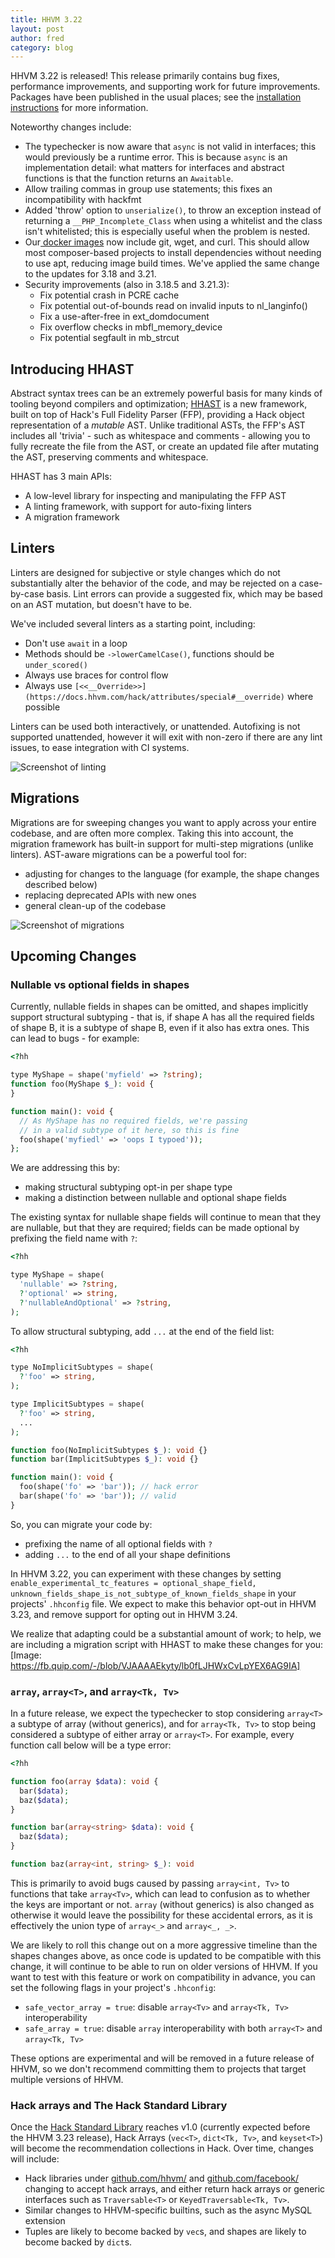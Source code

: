 ```yaml
---
title: HHVM 3.22
layout: post
author: fred
category: blog
---
```


HHVM 3.22 is released! This release primarily contains bug fixes, performance improvements, and supporting work for future improvements. Packages have been published in the usual places; see the [installation instructions](https://docs.hhvm.com/hhvm/installation/introduction) for more information.

<!--truncate-->

Noteworthy changes include:

* The typechecker is now aware that `async` is not valid in interfaces; this would previously be a runtime error. This is because `async` is an implementation detail: what matters for interfaces and abstract functions is that the function returns an `Awaitable`.
* Allow trailing commas in group use statements; this fixes an incompatibility with hackfmt
* Added 'throw' option to `unserialize()`, to throw an exception instead of returning a `__PHP_Incomplete_Class` when using a whitelist and the class isn't whitelisted; this is especially useful when the problem is nested.
* Our[ docker images](https://hub.docker.com/r/hhvm/) now include git, wget, and curl. This should allow most composer-based projects to install dependencies without needing to use apt, reducing image build times. We've applied the same change to the updates for 3.18 and 3.21.
* Security improvements (also in 3.18.5 and 3.21.3):
    * Fix potential crash in PCRE cache
    * Fix potential out-of-bounds read on invalid inputs to nl_langinfo()
    * Fix a use-after-free in ext_domdocument
    * Fix overflow checks in mbfl_memory_device
    * Fix potential segfault in mb_strcut

## Introducing HHAST

Abstract syntax trees can be an extremely powerful basis for many kinds of tooling beyond compilers and optimization; [HHAST](https://github.com/hhvm/hhast/) is a new framework, built on top of Hack's Full Fidelity Parser (FFP), providing a Hack object representation of a *mutable* AST. Unlike traditional ASTs, the FFP's AST includes all 'trivia' - such as whitespace and comments - allowing you to fully recreate the file from the AST, or create an updated file after mutating the AST, preserving comments and whitespace.

HHAST has 3 main APIs:

* A low-level library for inspecting and manipulating the FFP AST
* A linting framework, with support for auto-fixing linters
* A migration framework

## Linters

Linters are designed for subjective or style changes which do not substantially alter the behavior of the code, and may be rejected on a case-by-case basis. Lint errors can provide a suggested fix, which may be based on an AST mutation, but doesn't have to be.

We've included several linters as a starting point, including:

* Don't use `await` in a loop
* Methods should be `->lowerCamelCase()`, functions should be `under_scored()`
* Always use braces for control flow
* Always use `[<<__Override>>](https://docs.hhvm.com/hack/attributes/special#__override)` where possible

Linters can be used both interactively, or unattended. Autofixing is not supported unattended, however it will exit with non-zero if there are any lint issues, to ease integration with CI systems.

![Screenshot of linting](/static/images/posts/hhvm-3.22/hhast-linters.png)

## Migrations

Migrations are for sweeping changes you want to apply across your entire codebase, and are often more complex. Taking this into account, the migration framework has built-in support for multi-step migrations (unlike linters). AST-aware migrations can be a powerful tool for:

* adjusting for changes to the language (for example, the shape changes described below)
* replacing deprecated APIs with new ones
* general clean-up of the codebase

![Screenshot of migrations](/static/images/posts/hhvm-3.22/hhast-migrations.png)

## Upcoming Changes

### Nullable vs optional fields in shapes

Currently, nullable fields in shapes can be omitted, and shapes implicitly support structural subtyping - that is, if shape A has all the required fields of shape B, it is a subtype of shape B, even if it also has extra ones. This can lead to bugs - for example:

```php
<?hh

type MyShape = shape('myfield' => ?string);
function foo(MyShape $_): void {
}

function main(): void {
  // As MyShape has no required fields, we're passing
  // in a valid subtype of it here, so this is fine
  foo(shape('myfiedl' => 'oops I typoed'));
};
```


We are addressing this by:

* making structural subtyping opt-in per shape type
* making a distinction between nullable and optional shape fields

The existing syntax for nullable shape fields will continue to mean that they are nullable, but that they are required; fields can be made optional by prefixing the field name with `?`:

```php
<?hh

type MyShape = shape(
  'nullable' => ?string,
  ?'optional' => string,
  ?'nullableAndOptional' => ?string,
);
```

To allow structural subtyping, add `...` at the end of the field list:

```php
<?hh

type NoImplicitSubtypes = shape(
  ?'foo' => string,
);

type ImplicitSubtypes = shape(
  ?'foo' => string,
  ...
);

function foo(NoImplicitSubtypes $_): void {}
function bar(ImplicitSubtypes $_): void {}

function main(): void {
  foo(shape('fo' => 'bar')); // hack error
  bar(shape('fo' => 'bar')); // valid
}
```


So, you can migrate your code by:

* prefixing the name of all optional fields with `?`
* adding `...` to the end of all your shape definitions

In HHVM 3.22, you can experiment with these changes by setting `enable_experimental_tc_features = optional_shape_field, unknown_fields_shape_is_not_subtype_of_known_fields_shape` in your projects' `.hhconfig` file. We expect to make this behavior opt-out in HHVM 3.23, and remove support for opting out in HHVM 3.24.

We realize that adapting could be a substantial amount of work; to help, we are including a migration script with HHAST to make these changes for you:
[Image: https://fb.quip.com/-/blob/VJAAAAEkyty/lb0fLJHWxCvLpYEX6AG9IA]
### `array`, `array<T>`, and `array<Tk, Tv>`

In a future release, we expect the typechecker to stop considering `array<T>` a subtype of array (without generics), and for `array<Tk, Tv>` to stop being considered a subtype of either array or `array<T>`. For example, every function call below will be a type error:

```php
<?hh

function foo(array $data): void {
  bar($data);
  baz($data);
}

function bar(array<string> $data): void {
  baz($data);
}

function baz(array<int, string> $_): void 
```

This is primarily to avoid bugs caused by passing `array<int, Tv>` to functions that take `array<Tv>`, which can lead to confusion as to whether the keys are important or not. `array` (without generics) is also changed as otherwise it would leave the possibility for these accidental errors, as it is effectively the union type of `array<_>` and `array<_, _>`.

We are likely to roll this change out on a more aggressive timeline than the shapes changes above, as once code is updated to be compatible with this change, it will continue to be able to run on older versions of HHVM. If you want to test with this feature or work on compatibility in advance, you can set the following flags in your project's `.hhconfig`:

* `safe_vector_array = true`: disable `array<Tv>` and `array<Tk, Tv>` interoperability
* `safe_array = true`: disable `array` interoperability with both `array<T>` and `array<Tk, Tv>`

These options are experimental and will be removed in a future release of HHVM, so we don't recommend committing them to projects that target multiple versions of HHVM.

### Hack arrays and The Hack Standard Library

Once the [Hack Standard Library](https://github.com/hhvm/hsl) reaches v1.0 (currently expected before the HHVM 3.23 release), Hack Arrays (`vec<T>`, `dict<Tk, Tv>`, and `keyset<T>`) will become the recommendation collections in Hack. Over time, changes will include:

* Hack libraries under [github.com/hhvm/](http://github.com/hhvm/) and [github.com/facebook/](http://github.com/facebook/) changing to accept hack arrays, and either return hack arrays or generic interfaces such as `Traversable<T>` or `KeyedTraversable<Tk, Tv>`.
* Similar changes to HHVM-specific builtins, such as the async MySQL extension
* Tuples are likely to become backed by `vec`s, and shapes are likely to become backed by `dict`s.
